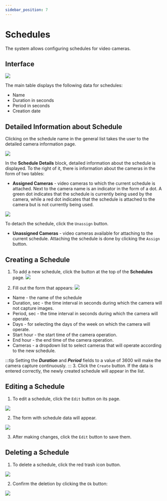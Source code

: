 ```yaml
---
sidebar_position: 7
---
```


# Schedules

The system allows configuring schedules for video cameras.

## Interface

![](./imgs/schedules-en.png)

The main table displays the following data for schedules:
- Name
- Duration in seconds
- Period in seconds
- Creation date

## Detailed Information about Schedule

Clicking on the schedule name in the general list takes the user to the detailed camera information page.

![](./imgs/schedule-details-en.png)

In the **Schedule Details** block, detailed information about the schedule is displayed. To the right of it, there is information about the cameras in the form of two tables:
- **Assigned Cameras** - video cameras to which the current schedule is attached. Next to the camera name is an indicator in the form of a dot. A green dot indicates that the schedule is currently being used by the camera, while a red dot indicates that the schedule is attached to the camera but is not currently being used.

![](./imgs/schedule-cam-ind.png)

To detach the schedule, click the `Unassign` button.

- **Unassigned Cameras** - video cameras available for attaching to the current schedule. Attaching the schedule is done by clicking the `Assign` button.

## Creating a Schedule

1. To add a new schedule, click the button at the top of the **Schedules** page.
![](./imgs/schedule-add-btn-en.png)

2. Fill out the form that appears:
![](./imgs/schedule-create-en.png)

- Name - the name of the schedule
- Duration, sec - the time interval in seconds during which the camera will not capture images.
- Period, sec - the time interval in seconds during which the camera will operate.
- Days - for selecting the days of the week on which the camera will operate.
- Start hour - the start time of the camera operation.
- End hour - the end time of the camera operation.
- Cameras - a dropdown list to select cameras that will operate according to the new schedule.

:::tip
Setting the ***Duration*** and ***Period*** fields to a value of 3600 will make the camera capture continuously.
:::
3. Click the `Create` button. If the data is entered correctly, the newly created schedule will appear in the list.

## Editing a Schedule

1. To edit a schedule, click the `Edit` button on its page.

![](./imgs/schedule-edit-en.png)

2. The form with schedule data will appear.

![](./imgs/schedule-edit-modal-en.png)

3. After making changes, click the `Edit` button to save them.

## Deleting a Schedule

1. To delete a schedule, click the red trash icon button.

![](./imgs/delete-trash.png)

2. Confirm the deletion by clicking the `Ok` button:

![](./imgs/schedule-delete-en.png)
